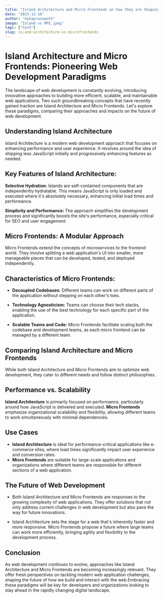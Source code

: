 ```yaml
---
title: "Island Architecture and Micro Frontends on how they are Shaping the Future of Web Development"
date: "2023-12-16"
author: "Guhaprasaanth"
image: "Island vs MFE.jpeg"
tags: ["tech"]
slug: is;and-architecture-vs-microfrontends
---
```


# Island Architecture and Micro Frontends: Pioneering Web Development Paradigms
The landscape of web development is constantly evolving, introducing innovative approaches to building more efficient, scalable, and maintainable web applications. Two such groundbreaking concepts that have recently gained traction are Island Architecture and Micro Frontends. Let's explore these paradigms, comparing their approaches and impacts on the future of web development.

## Understanding Island Architecture
Island Architecture is a modern web development approach that focuses on enhancing performance and user experience. It revolves around the idea of shipping less JavaScript initially and progressively enhancing features as needed.

## Key Features of Island Architecture:
**Selective Hydration:** Islands are self-contained components that are independently hydratable. This means JavaScript is only loaded and executed where it's absolutely necessary, enhancing initial load times and performance.

**Simplicity and Performance:** The approach simplifies the development process and significantly boosts the site's performance, especially critical for SEO and user engagement.

## Micro Frontends: A Modular Approach
Micro Frontends extend the concepts of microservices to the frontend world. They involve splitting a web application's UI into smaller, more manageable pieces that can be developed, tested, and deployed independently.

## Characteristics of Micro Frontends:

- **Decoupled Codebases:** Different teams can work on different parts of the application without stepping on each other's toes.

- **Technology Agnosticism:** Teams can choose their tech stacks, enabling the use of the best technology for each specific part of the application.

- **Scalable Teams and Code:** Micro Frontends facilitate scaling both the codebase and development teams, as each micro frontend can be managed by a different team.

## Comparing Island Architecture and Micro Frontends
While both Island Architecture and Micro Frontends aim to optimize web development, they cater to different needs and follow distinct philosophies.

## Performance vs. Scalability
**Island Architecture** is primarily focused on performance, particularly around how JavaScript is delivered and executed.
**Micro Frontends** emphasize organizational scalability and flexibility, allowing different teams to work simultaneously with minimal dependencies.

## Use Cases
- **Island Architecture** is ideal for performance-critical applications like e-commerce sites, where load times significantly impact user experience and conversion rates.
- **Micro Frontends** are suitable for large-scale applications and organizations where different teams are responsible for different sections of a web application.

## The Future of Web Development
 - Both Island Architecture and Micro Frontends are responses to the growing complexity of web applications. They offer solutions that not only address current challenges in web development but also pave the way for future innovations.

 - Island Architecture sets the stage for a web that's inherently faster and more responsive.
Micro Frontends propose a future where large teams can work more efficiently, bringing agility and flexibility to the development process.

## Conclusion
As web development continues to evolve, approaches like Island Architecture and Micro Frontends are becoming increasingly relevant. They offer fresh perspectives on tackling modern web application challenges, shaping the future of how we build and interact with the web.Embracing these paradigms will be key for developers and organizations looking to stay ahead in the rapidly changing digital landscape.